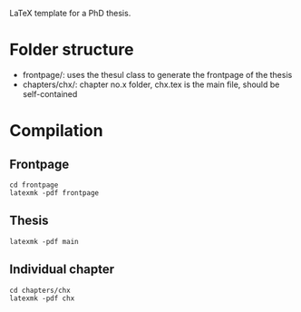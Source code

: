 LaTeX template for a PhD thesis.

# Folder structure
- frontpage/: uses the thesul class to generate the frontpage of the thesis
- chapters/chx/: chapter no.x folder, chx.tex is the main file, should be self-contained

# Compilation
## Frontpage
```
cd frontpage
latexmk -pdf frontpage
```

## Thesis
```
latexmk -pdf main
```

## Individual chapter
```
cd chapters/chx
latexmk -pdf chx
```

